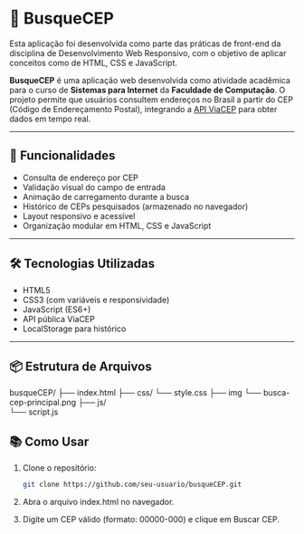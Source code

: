 # 📍 BusqueCEP

Esta aplicação foi desenvolvida como parte das práticas de front-end da disciplina de Desenvolvimento Web Responsivo, com o objetivo de aplicar conceitos como de HTML, CSS e JavaScript.

**BusqueCEP** é uma aplicação web desenvolvida como atividade acadêmica para o curso de **Sistemas para Internet** da **Faculdade de Computação**. O projeto permite que usuários consultem endereços no Brasil a partir do CEP (Código de Endereçamento Postal), integrando a [API ViaCEP](https://viacep.com.br/) para obter dados em tempo real. 

---

## 🚀 Funcionalidades

- Consulta de endereço por CEP
- Validação visual do campo de entrada
- Animação de carregamento durante a busca
- Histórico de CEPs pesquisados (armazenado no navegador)
- Layout responsivo e acessível
- Organização modular em HTML, CSS e JavaScript

---

## 🛠️ Tecnologias Utilizadas

- HTML5
- CSS3 (com variáveis e responsividade)
- JavaScript (ES6+)
- API pública ViaCEP
- LocalStorage para histórico

---

## 📦 Estrutura de Arquivos
busqueCEP/ 
├── index.html 
├── css/ 
   └── style.css 
├── img
   └── busca-cep-principal.png
├── js/   
   └── script.js

## 📚 Como Usar

1. Clone o repositório:
   ```bash
   git clone https://github.com/seu-usuario/busqueCEP.git

2. Abra o arquivo index.html no navegador.

3. Digite um CEP válido (formato: 00000-000) e clique em Buscar CEP.


